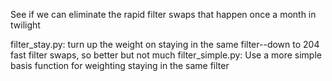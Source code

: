 See if we can eliminate the rapid filter swaps that happen once a month in twilight

filter_stay.py:  turn up the weight on staying in the same filter--down to 204 fast filter swaps, so better but not much
filter_simple.py: Use a more simple basis function for weighting staying in the same filter
